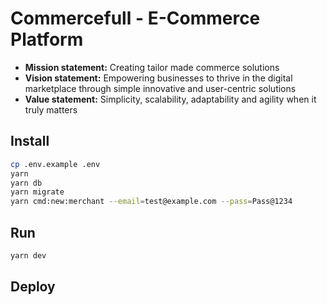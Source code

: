 # Commercefull - E-Commerce Platform

- **Mission statement:** Creating tailor made commerce solutions
- **Vision statement:** Empowering businesses to thrive in the digital marketplace through simple innovative and user-centric solutions
- **Value statement:** Simplicity, scalability, adaptability and agility when it truly matters

## Install

```bash
cp .env.example .env
yarn
yarn db
yarn migrate
yarn cmd:new:merchant --email=test@example.com --pass=Pass@1234
```

## Run
```bash
yarn dev
```

## Deploy
